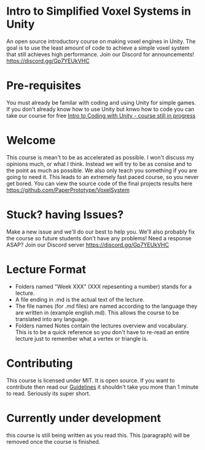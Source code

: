 # Intro to Simplified Voxel Systems in Unity
An open source introductory course on making voxel engines in Unity. The goal is to use the least amount of code to achieve a simple voxel system that still achieves high performance. Join our Discord for announcements! https://discord.gg/Gp7YEUkVHC

# Pre-requisites
You must already be familar with coding and using Unity for simple games.
If you don't already know how to use Unity but knwo how to code you can take our course for free
[Intro to Coding with Unity - course still in progress](https://github.com/PaperPrototype/Intro-to-Coding-with-Unity)

# Welcome
This course is mean't to be as accelerated as possible. I won't discuss my opinions much, or what I think. Instead we will try to be as consise and to the point as much as possible. We also only teach you something if you are going to need it. This leads to an extremely fast paced course, so you never get bored. You can view the source code of the final projects results here https://github.com/PaperPrototype/VoxelSystem

# Stuck? having Issues?
Make a new issue and we'll do our best to help you. We'll also probably fix the course so future students don't have any problems! Need a response ASAP? Join our Discord server https://discord.gg/Gp7YEUkVHC

# Lecture Format
 - Folders named "Week XXX" (XXX repesenting a number) stands for a lecture.
 - A file ending in .md is the actual text of the lecture.
 - The file names (for .md files) are named according to the language they are written in (example english.md). This allows the course to be translated into any language.
 - Folders named Notes contain the lectures overview and vocabulary. This is to be a quick reference so you don't have to re-read an entire lecture just to remember what a vertex or triangle is.

 # Contributing
 This course is licensed under MIT.
 It is open source.
 If you want to contribute then read our [Guidelines](https://github.com/Nanite3D/Nanite-course-Guidelines) it shouldn't take you more than 1 minute to read. Seriously its super short.

 # Currently under development
 this course is still being written as you read this. This (paragraph) will be removed once the course is finished.
